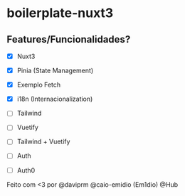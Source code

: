 # boilerplate-nuxt3

## Features/Funcionalidades?
 - [X] Nuxt3
 - [X] Pinia (State Management)
 - [X] Exemplo Fetch
 - [X] i18n (Internacionalization)
 - [ ] Tailwind
 - [ ] Vuetify
 - [ ] Tailwind + Vuetify
 - [ ] Auth
 - [ ] Auth0


Feito com <3 por @daviprm @caio-emidio (Em1dio)
@Hub
